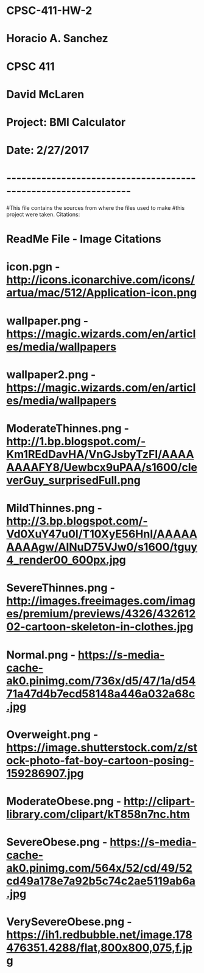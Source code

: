 # CPSC-411-HW-2
# Horacio A. Sanchez
# CPSC 411
# David McLaren
# Project: BMI Calculator
# Date: 2/27/2017
# ---------------------------------------------------------------
#This file contains the sources from where the files used to make
#this project were taken. Citations:

# ReadMe File - Image Citations

# icon.pgn - http://icons.iconarchive.com/icons/artua/mac/512/Application-icon.png

# wallpaper.png - https://magic.wizards.com/en/articles/media/wallpapers

# wallpaper2.png - https://magic.wizards.com/en/articles/media/wallpapers

# ModerateThinnes.png - http://1.bp.blogspot.com/-Km1REdDavHA/VnGJsbyTzFI/AAAAAAAAFY8/Uewbcx9uPAA/s1600/cleverGuy_surprisedFull.png

# MildThinnes.png - http://3.bp.blogspot.com/-Vd0XuY47u0I/T10XyE56HnI/AAAAAAAAAgw/AlNuD75VJw0/s1600/tguy4_render00_600px.jpg

# SevereThinnes.png - http://images.freeimages.com/images/premium/previews/4326/43261202-cartoon-skeleton-in-clothes.jpg

# Normal.png - https://s-media-cache-ak0.pinimg.com/736x/d5/47/1a/d5471a47d4b7ecd58148a446a032a68c.jpg

# Overweight.png - https://image.shutterstock.com/z/stock-photo-fat-boy-cartoon-posing-159286907.jpg

# ModerateObese.png - http://clipart-library.com/clipart/kT858n7nc.htm

# SevereObese.png - https://s-media-cache-ak0.pinimg.com/564x/52/cd/49/52cd49a178e7a92b5c74c2ae5119ab6a.jpg

# VerySevereObese.png - https://ih1.redbubble.net/image.178476351.4288/flat,800x800,075,f.jpg
